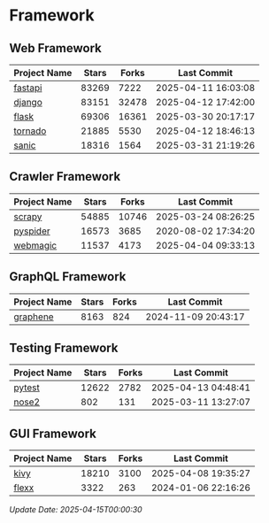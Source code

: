 # Framework

## Web Framework
| Project Name | Stars | Forks | Last Commit |
| ------------ | ----- | ----- | ----------- |
| [fastapi](https://github.com/fastapi/fastapi) | 83269 | 7222 | 2025-04-11 16:03:08 |
| [django](https://github.com/django/django) | 83151 | 32478 | 2025-04-12 17:42:00 |
| [flask](https://github.com/pallets/flask) | 69306 | 16361 | 2025-03-30 20:17:17 |
| [tornado](https://github.com/tornadoweb/tornado) | 21885 | 5530 | 2025-04-12 18:46:13 |
| [sanic](https://github.com/sanic-org/sanic) | 18316 | 1564 | 2025-03-31 21:19:26 |

## Crawler Framework
| Project Name | Stars | Forks | Last Commit |
| ------------ | ----- | ----- | ----------- |
| [scrapy](https://github.com/scrapy/scrapy) | 54885 | 10746 | 2025-03-24 08:26:25 |
| [pyspider](https://github.com/binux/pyspider) | 16573 | 3685 | 2020-08-02 17:34:20 |
| [webmagic](https://github.com/code4craft/webmagic) | 11537 | 4173 | 2025-04-04 09:33:13 |

## GraphQL Framework
| Project Name | Stars | Forks | Last Commit |
| ------------ | ----- | ----- | ----------- |
| [graphene](https://github.com/graphql-python/graphene) | 8163 | 824 | 2024-11-09 20:43:17 |

## Testing Framework
| Project Name | Stars | Forks | Last Commit |
| ------------ | ----- | ----- | ----------- |
| [pytest](https://github.com/pytest-dev/pytest) | 12622 | 2782 | 2025-04-13 04:48:41 |
| [nose2](https://github.com/nose-devs/nose2) | 802 | 131 | 2025-03-11 13:27:07 |

## GUI Framework
| Project Name | Stars | Forks | Last Commit |
| ------------ | ----- | ----- | ----------- |
| [kivy](https://github.com/kivy/kivy) | 18210 | 3100 | 2025-04-08 19:35:27 |
| [flexx](https://github.com/flexxui/flexx) | 3322 | 263 | 2024-01-06 22:16:26 |

*Update Date: 2025-04-15T00:00:30*